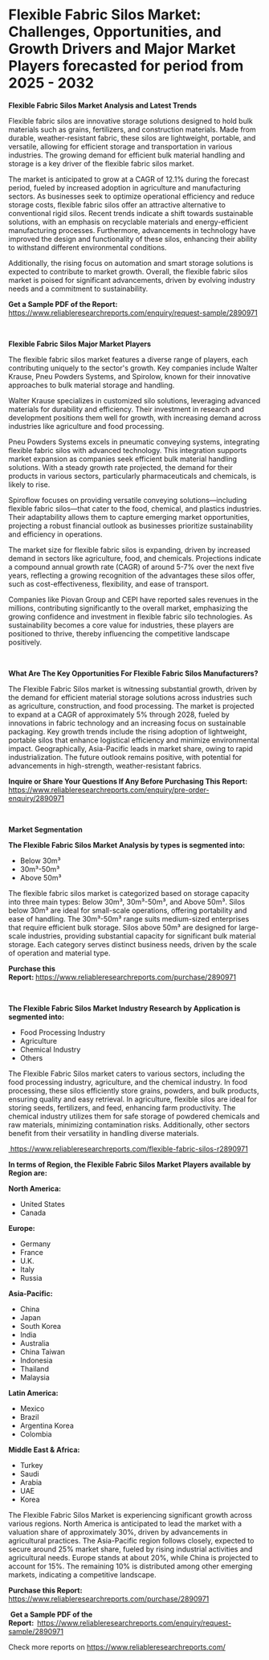 <p><h1>Flexible Fabric Silos Market: Challenges, Opportunities, and Growth Drivers and Major Market Players forecasted for period from 2025 - 2032</h1></p><p><strong>Flexible Fabric Silos Market Analysis and Latest Trends</strong></p>
<p><p>Flexible fabric silos are innovative storage solutions designed to hold bulk materials such as grains, fertilizers, and construction materials. Made from durable, weather-resistant fabric, these silos are lightweight, portable, and versatile, allowing for efficient storage and transportation in various industries. The growing demand for efficient bulk material handling and storage is a key driver of the flexible fabric silos market.</p><p>The market is anticipated to grow at a CAGR of 12.1% during the forecast period, fueled by increased adoption in agriculture and manufacturing sectors. As businesses seek to optimize operational efficiency and reduce storage costs, flexible fabric silos offer an attractive alternative to conventional rigid silos. Recent trends indicate a shift towards sustainable solutions, with an emphasis on recyclable materials and energy-efficient manufacturing processes. Furthermore, advancements in technology have improved the design and functionality of these silos, enhancing their ability to withstand different environmental conditions.</p><p>Additionally, the rising focus on automation and smart storage solutions is expected to contribute to market growth. Overall, the flexible fabric silos market is poised for significant advancements, driven by evolving industry needs and a commitment to sustainability.</p></p>
<p><strong>Get a Sample PDF of the Report:&nbsp;</strong> <a href="https://www.reliableresearchreports.com/enquiry/request-sample/2890971?utm_campaign=2477&utm_medium=2&utm_source=Github&utm_content=ia&utm_term=14032025&utm_id=flexible-fabric-silos">https://www.reliableresearchreports.com/enquiry/request-sample/2890971</a></p>
<p>&nbsp;</p>
<p><strong>Flexible Fabric Silos Major Market Players</strong></p>
<p><p>The flexible fabric silos market features a diverse range of players, each contributing uniquely to the sector's growth. Key companies include Walter Krause, Pneu Powders Systems, and Spirolow, known for their innovative approaches to bulk material storage and handling.</p><p>Walter Krause specializes in customized silo solutions, leveraging advanced materials for durability and efficiency. Their investment in research and development positions them well for growth, with increasing demand across industries like agriculture and food processing.</p><p>Pneu Powders Systems excels in pneumatic conveying systems, integrating flexible fabric silos with advanced technology. This integration supports market expansion as companies seek efficient bulk material handling solutions. With a steady growth rate projected, the demand for their products in various sectors, particularly pharmaceuticals and chemicals, is likely to rise.</p><p>Spiroflow focuses on providing versatile conveying solutions—including flexible fabric silos—that cater to the food, chemical, and plastics industries. Their adaptability allows them to capture emerging market opportunities, projecting a robust financial outlook as businesses prioritize sustainability and efficiency in operations.</p><p>The market size for flexible fabric silos is expanding, driven by increased demand in sectors like agriculture, food, and chemicals. Projections indicate a compound annual growth rate (CAGR) of around 5-7% over the next five years, reflecting a growing recognition of the advantages these silos offer, such as cost-effectiveness, flexibility, and ease of transport.</p><p>Companies like Piovan Group and CEPI have reported sales revenues in the millions, contributing significantly to the overall market, emphasizing the growing confidence and investment in flexible fabric silo technologies. As sustainability becomes a core value for industries, these players are positioned to thrive, thereby influencing the competitive landscape positively.</p></p>
<p>&nbsp;</p>
<p><strong>What Are The Key Opportunities For Flexible Fabric Silos Manufacturers?</strong></p>
<p><p>The Flexible Fabric Silos market is witnessing substantial growth, driven by the demand for efficient material storage solutions across industries such as agriculture, construction, and food processing. The market is projected to expand at a CAGR of approximately 5% through 2028, fueled by innovations in fabric technology and an increasing focus on sustainable packaging. Key growth trends include the rising adoption of lightweight, portable silos that enhance logistical efficiency and minimize environmental impact. Geographically, Asia-Pacific leads in market share, owing to rapid industrialization. The future outlook remains positive, with potential for advancements in high-strength, weather-resistant fabrics.</p></p>
<p><strong>Inquire or Share Your Questions If Any Before Purchasing This Report:</strong> <a href="https://www.reliableresearchreports.com/enquiry/pre-order-enquiry/2890971?utm_campaign=2477&utm_medium=2&utm_source=Github&utm_content=ia&utm_term=14032025&utm_id=flexible-fabric-silos">https://www.reliableresearchreports.com/enquiry/pre-order-enquiry/2890971</a></p>
<p>&nbsp;</p>
<p><strong>Market Segmentation</strong></p>
<p><strong>The Flexible Fabric Silos Market Analysis by types is segmented into:</strong></p>
<p><ul><li>Below 30m³</li><li>30m³-50m³</li><li>Above 50m³</li></ul></p>
<p><p>The flexible fabric silos market is categorized based on storage capacity into three main types: Below 30m³, 30m³-50m³, and Above 50m³. Silos below 30m³ are ideal for small-scale operations, offering portability and ease of handling. The 30m³-50m³ range suits medium-sized enterprises that require efficient bulk storage. Silos above 50m³ are designed for large-scale industries, providing substantial capacity for significant bulk material storage. Each category serves distinct business needs, driven by the scale of operation and material type.</p></p>
<p><strong>Purchase this Report:&nbsp;</strong><a href="https://www.reliableresearchreports.com/purchase/2890971?utm_campaign=2477&utm_medium=2&utm_source=Github&utm_content=ia&utm_term=14032025&utm_id=flexible-fabric-silos">https://www.reliableresearchreports.com/purchase/2890971</a></p>
<p>&nbsp;</p>
<p><strong>The Flexible Fabric Silos Market Industry Research by Application is segmented into:</strong></p>
<p><ul><li>Food Processing Industry</li><li>Agriculture</li><li>Chemical Industry</li><li>Others</li></ul></p>
<p><p>The Flexible Fabric Silos market caters to various sectors, including the food processing industry, agriculture, and the chemical industry. In food processing, these silos efficiently store grains, powders, and bulk products, ensuring quality and easy retrieval. In agriculture, flexible silos are ideal for storing seeds, fertilizers, and feed, enhancing farm productivity. The chemical industry utilizes them for safe storage of powdered chemicals and raw materials, minimizing contamination risks. Additionally, other sectors benefit from their versatility in handling diverse materials.</p></p>
<p><a href="https://www.reliableresearchreports.com/flexible-fabric-silos-r2890971?utm_campaign=2477&utm_medium=2&utm_source=Github&utm_content=ia&utm_term=14032025&utm_id=flexible-fabric-silos">&nbsp;https://www.reliableresearchreports.com/flexible-fabric-silos-r2890971</a></p>
<p><strong>In terms of Region, the Flexible Fabric Silos Market Players available by Region are:</strong></p>
<p>
    <p> <strong> North America: </strong>
        <ul>
            <li>United States</li>
            <li>Canada</li>
        </ul>
        </p> 
    <p> <strong> Europe: </strong>
        <ul>
            <li>Germany</li>
            <li>France</li>
            <li>U.K.</li>
            <li>Italy</li>
            <li>Russia</li>
        </ul>
        </p> 
    <p> <strong> Asia-Pacific: </strong>
        <ul>
            <li>China</li>
            <li>Japan</li>
            <li>South Korea</li>
            <li>India</li>
            <li>Australia</li>
            <li>China Taiwan</li>
            <li>Indonesia</li>
            <li>Thailand</li>
            <li>Malaysia</li>
        </ul>
        </p> 
    <p> <strong> Latin America: </strong>
        <ul>
            <li>Mexico</li>
            <li>Brazil</li>
            <li>Argentina Korea</li>
            <li>Colombia</li>
        </ul>
        </p> 
    <p> <strong> Middle East & Africa: </strong>
        <ul>
            <li>Turkey</li>
            <li>Saudi</li>
            <li>Arabia</li>
            <li>UAE</li>
            <li>Korea</li>
        </ul>
    </p>
    </p>
<p><p>The Flexible Fabric Silos Market is experiencing significant growth across various regions. North America is anticipated to lead the market with a valuation share of approximately 30%, driven by advancements in agricultural practices. The Asia-Pacific region follows closely, expected to secure around 25% market share, fueled by rising industrial activities and agricultural needs. Europe stands at about 20%, while China is projected to account for 15%. The remaining 10% is distributed among other emerging markets, indicating a competitive landscape.</p></p>
<p><strong>Purchase this Report: </strong><a href="https://www.reliableresearchreports.com/purchase/2890971?utm_campaign=2477&utm_medium=2&utm_source=Github&utm_content=ia&utm_term=14032025&utm_id=flexible-fabric-silos">https://www.reliableresearchreports.com/purchase/2890971</a></p>
<p>&nbsp;<strong>Get a Sample PDF of the Report:&nbsp;&nbsp;</strong><a href="https://www.reliableresearchreports.com/enquiry/request-sample/2890971?utm_campaign=2477&utm_medium=2&utm_source=Github&utm_content=ia&utm_term=14032025&utm_id=flexible-fabric-silos">https://www.reliableresearchreports.com/enquiry/request-sample/2890971</a></p>
<p><strong></strong></p>
<p>Check more reports on <a href="https://www.reliableresearchreports.com/?utm_campaign=2477&utm_medium=2&utm_source=Github&utm_content=ia&utm_term=14032025&utm_id=flexible-fabric-silos">https://www.reliableresearchreports.com/</a></p>
